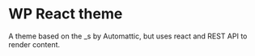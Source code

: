 WP React theme
===

A theme based on the _s by Automattic, but uses react and REST API to render content. 
